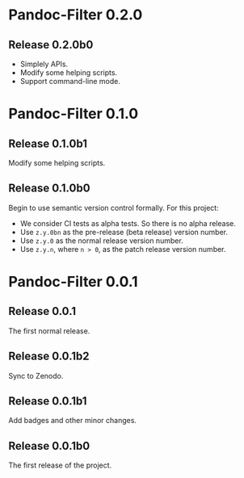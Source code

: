 
# Pandoc-Filter 0.2.0
## Release 0.2.0b0
- Simplely APIs.
- Modify some helping scripts.
- Support command-line mode.

# Pandoc-Filter 0.1.0

## Release 0.1.0b1
Modify some helping scripts.

## Release 0.1.0b0
Begin to use semantic version control formally. For this project:
- We consider CI tests as alpha tests. So there is no alpha release.
- Use `z.y.0bn` as the pre-release (beta release) version number.
- Use `z.y.0` as the normal release version number.
- Use `z.y.n`, where `n > 0`, as the patch release version number.

# Pandoc-Filter 0.0.1
## Release 0.0.1
The first normal release.

## Release 0.0.1b2
Sync to Zenodo.

## Release 0.0.1b1
Add badges and other minor changes.

## Release 0.0.1b0
The first release of the project.